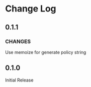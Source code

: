 # Change Log

## 0.1.1
### CHANGES
Use memoize for generate policy string

## 0.1.0
Initial Release
